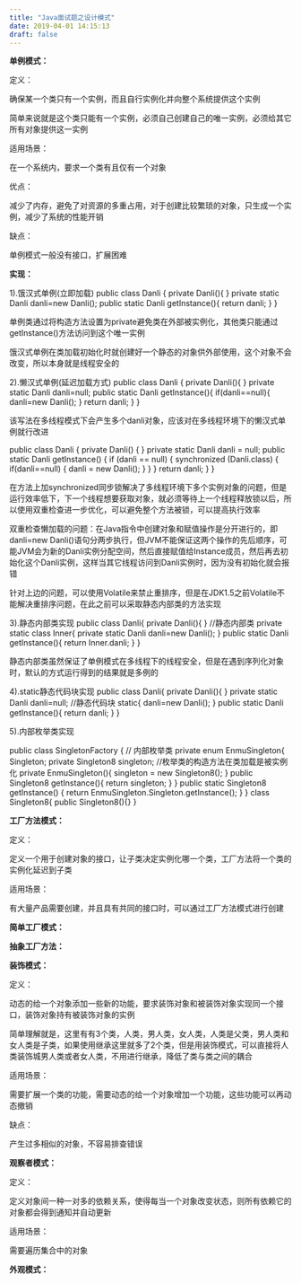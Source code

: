 ```yaml
---
title: "Java面试题之设计模式"
date: 2019-04-01 14:15:13
draft: false
---
```

**单例模式：**

定义：

确保某一个类只有一个实例，而且自行实例化并向整个系统提供这个实例

简单来说就是这个类只能有一个实例，必须自己创建自己的唯一实例，必须给其它所有对象提供这一实例

适用场景：

在一个系统内，要求一个类有且仅有一个对象

优点：

减少了内存，避免了对资源的多重占用，对于创建比较繁琐的对象，只生成一个实例，减少了系统的性能开销

缺点：

单例模式一般没有接口，扩展困难

**实现：**

1).饿汉式单例(立即加载)
public class Danli { private Danli(){ } private static Danli danli=new Danli(); public static Danli getInstance(){ return danli; } }

单例类通过将构造方法设置为private避免类在外部被实例化，其他类只能通过getInstance()方法访问到这个唯一实例

饿汉式单例在类加载初始化时就创建好一个静态的对象供外部使用，这个对象不会改变，所以本身就是线程安全的

2).懒汉式单例(延迟加载方式)
public class Danli { private Danli(){ } private static Danli danli=null; public static Danli getInstance(){ if(danli==null){ danli=new Danli(); } return danli; } }

该写法在多线程模式下会产生多个danli对象，应该对在多线程环境下的懒汉式单例就行改进

public class Danli { private Danli() { } private static Danli danli = null; public static Danli getInstance() { if (danli == null) { synchronized (Danli.class) { if(danli==null) { danli = new Danli(); } } } return danli; } }

在方法上加synchronized同步锁解决了多线程环境下多个实例对象的问题，但是运行效率低下，下一个线程想要获取对象，就必须等待上一个线程释放锁以后，所以使用双重检查进一步优化，可以避免整个方法被锁，可以提高执行效率

双重检查懒加载的问题：在Java指令中创建对象和赋值操作是分开进行的，即danli=new Danli()语句分两步执行，但JVM不能保证这两个操作的先后顺序，可能JVM会为新的Danli实例分配空间，然后直接赋值给Instance成员，然后再去初始化这个Danli实例，这样当其它线程访问到Danli实例时，因为没有初始化就会报错

针对上边的问题，可以使用Volatile来禁止重排序，但是在JDK1.5之前Volatile不能解决重排序问题，在此之前可以采取静态内部类的方法实现

3).静态内部类实现
public class Danli{ private Danli(){ } //静态内部类 private static class Inner{ private static Danli danli=new Danli(); } public static Danli getInstance(){ return Inner.danli; } }

静态内部类虽然保证了单例模式在多线程下的线程安全，但是在遇到序列化对象时，默认的方式运行得到的结果就是多例的

4).static静态代码块实现
public class Danli{ private Danli(){ } private static Danli danli=null; //静态代码块 static{ danli=new Danli(); } public static Danli getInstance(){ return danli; } }

5).内部枚举类实现

public class SingletonFactory { // 内部枚举类 private enum EnmuSingleton{ Singleton; private Singleton8 singleton; //枚举类的构造方法在类加载是被实例化 private EnmuSingleton(){ singleton = new Singleton8(); } public Singleton8 getInstance(){ return singleton; } } public static Singleton8 getInstance() { return EnmuSingleton.Singleton.getInstance(); } } class Singleton8{ public Singleton8(){} }

**工厂方法模式：**

定义：

定义一个用于创建对象的接口，让子类决定实例化哪一个类，工厂方法将一个类的实例化延迟到子类

适用场景：

有大量产品需要创建，并且具有共同的接口时，可以通过工厂方法模式进行创建

**简单工厂模式：**

**抽象工厂方法：**

**装饰模式：**

定义：

动态的给一个对象添加一些新的功能，要求装饰对象和被装饰对象实现同一个接口，装饰对象持有被装饰对象的实例

简单理解就是，这里有有3个类，人类，男人类，女人类，人类是父类，男人类和女人类是子类，如果使用继承这里就多了2个类，但是用装饰模式，可以直接将人类装饰城男人类或者女人类，不用进行继承，降低了类与类之间的耦合

适用场景：

需要扩展一个类的功能，需要动态的给一个对象增加一个功能，这些功能可以再动态撤销

缺点：

产生过多相似的对象，不容易排查错误

**观察者模式：**

定义：

定义对象间一种一对多的依赖关系，使得每当一个对象改变状态，则所有依赖它的对象都会得到通知并自动更新

适用场景：

需要遍历集合中的对象

**外观模式：**